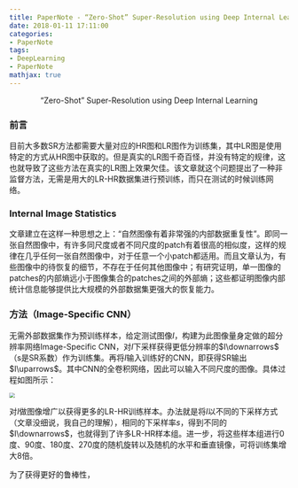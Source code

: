 ```yaml
---
title: PaperNote - “Zero-Shot” Super-Resolution using Deep Internal Learning
date: 2018-01-11 17:11:00
categories:
- PaperNote
tags:
- DeepLearning
- PaperNote
mathjax: true
---
```


<center>“Zero-Shot” Super-Resolution using Deep Internal Learning</center>



<!-- more -->



### 前言

目前大多数SR方法都需要大量对应的HR图和LR图作为训练集，其中LR图是使用特定的方式从HR图中获取的。但是真实的LR图千奇百怪，并没有特定的规律，这也就导致了这些方法在真实的LR图上效果欠佳。该文章就这个问题提出了一种非监督方法，无需是用大的LR-HR数据集进行预训练，而只在测试的时候训练网络。

### Internal Image Statistics

文章建立在这样一种思想之上：“自然图像有着非常强的内部数据重复性”。即同一张自然图像中，有许多同尺度或者不同尺度的patch有着很高的相似度，这样的规律在几乎任何一张自然图像中，对于任意一个小patch都适用。而且文章认为，有些图像中的待恢复的细节，不存在于任何其他图像中；有研究证明，单一图像的patches的内部熵远小于图像集合的patches之间的外部熵；这些都证明图像内部统计信息能够提供比大规模的外部数据集更强大的恢复能力。

### 方法（Image-Specific CNN）

无需外部数据集作为预训练样本，给定测试图像$I$，构建为此图像量身定做的超分辨率网络Image-Specific CNN，对$I$下采样获得更低分辨率的$I\downarrows$（s是SR系数）作为训练集。再将$I$输入训练好的CNN，即获得SR输出$I\uparrows$。其中CNN的全卷积网络，因此可以输入不同尺度的图像。具体过程如图所示：

<img src="https://github.com/mengyangniu/images/blob/master/zssr-Figure4.png?raw=true" style="zoom:60%"/>

对$I$做图像增广以获得更多的LR-HR训练样本。办法就是将$I$以不同的下采样方式（文章没细说，我自己的理解），相同的下采样率$s$，得到不同的$I\downarrows$，也就得到了许多LR-HR样本组。进一步，将这些样本组进行0度、90度、180度、270度的随机旋转以及随机的水平和垂直镜像，可将训练集增大8倍。

为了获得更好的鲁棒性，
